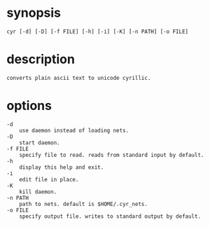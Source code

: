 # synopsis
    cyr [-d] [-D] [-f FILE] [-h] [-i] [-K] [-n PATH] [-o FILE]
# description
    converts plain ascii text to unicode cyrillic.

# options
    -d 
        use daemon instead of loading nets.
    -D 
        start daemon. 
    -f FILE
        specify file to read. reads from standard input by default.
    -h 
        display this help and exit.
    -i
        edit file in place.
    -K 
        kill daemon.
    -n PATH
        path to nets. default is $HOME/.cyr_nets.
    -o FILE 
        specify output file. writes to standard output by default.
